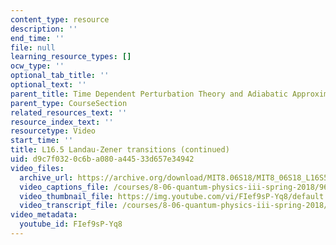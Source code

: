```yaml
---
content_type: resource
description: ''
end_time: ''
file: null
learning_resource_types: []
ocw_type: ''
optional_tab_title: ''
optional_text: ''
parent_title: Time Dependent Perturbation Theory and Adiabatic Approximation
parent_type: CourseSection
related_resources_text: ''
resource_index_text: ''
resourcetype: Video
start_time: ''
title: L16.5 Landau-Zener transitions (continued)
uid: d9c7f032-0c6b-a080-a445-33d657e34942
video_files:
  archive_url: https://archive.org/download/MIT8.06S18/MIT8_06S18_L16S5_300k.mp4
  video_captions_file: /courses/8-06-quantum-physics-iii-spring-2018/96a45d3815a2581cb563a68e9488af10_FIef9sP-Yq8.vtt
  video_thumbnail_file: https://img.youtube.com/vi/FIef9sP-Yq8/default.jpg
  video_transcript_file: /courses/8-06-quantum-physics-iii-spring-2018/e3ed89342be47957eefc889914aedb29_FIef9sP-Yq8.pdf
video_metadata:
  youtube_id: FIef9sP-Yq8
---
```

